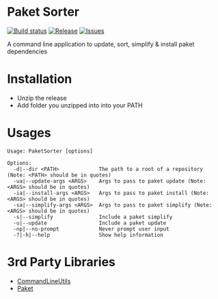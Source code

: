 # Paket Sorter

[![Build status](https://ci.appveyor.com/api/projects/status/t3y8umshr09nwj82/branch/master?svg=true)](https://ci.appveyor.com/project/BlythMeister/paketsorter/branch/master)
[![Release](https://img.shields.io/github/release/BlythMeister/PaketSorter.svg?style=flat)](https://github.com/BlythMeister/PaketSorter/releases/latest)
[![Issues](https://img.shields.io/github/issues/BlythMeister/PaketSorter.svg?style=flat)](https://github.com/BlythMeister/PaketSorter/issues)

A command line application to update, sort, simplify & install paket dependencies

# Installation

* Unzip the release
* Add folder you unzipped into into your PATH

# Usages

```
Usage: PaketSorter [options]

Options:
  -d|--dir <PATH>             The path to a root of a repository (Note: <PATH> should be in quotes)
  -ua|--update-args <ARGS>    Args to pass to paket update (Note: <ARGS> should be in quotes)
  -ia|--install-args <ARGS>   Args to pass to paket install (Note: <ARGS> should be in quotes)
  -sa|--simplify-args <ARGS>  Args to pass to paket simplify (Note: <ARGS> should be in quotes)
  -s|--simplify               Include a paket simplify
  -u|--update                 Include a paket update
  -np|--no-prompt             Never prompt user input
  -?|-h|--help                Show help information
```

# 3rd Party Libraries

* [CommandLineUtils](https://github.com/natemcmaster/CommandLineUtils)
* [Paket](https://github.com/fsprojects/Paket)
